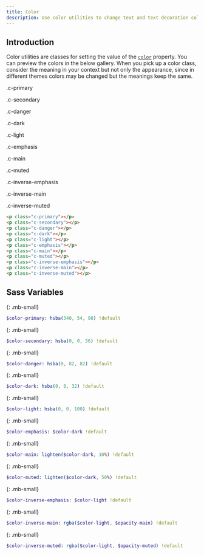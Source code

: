 ```yaml
---
title: Color
description: Use color utilities to change text and text decoration color of an element.
---
```


## Introduction

Color utilities are classes for setting the value of the [`color`](https://developer.mozilla.org/en-US/docs/Web/CSS/color) property.
You can preview the colors in the below gallery. When you pick up a color class, consider
the meaning in your context but not only the appearance, since in different themes colors may be
changed but the meanings keep the same.

<div class="example d-flex fw-wrap mt-none">
  <p class="mr-small c-primary">.c-primary</p>
  <p class="mr-small c-secondary">.c-secondary</p>
  <p class="mr-small c-danger">.c-danger</p>
  <p class="mr-small c-dark">.c-dark</p>
  <p class="mr-small c-light"><span class="px-tiny bc-dark">.c-light</span></p>
  <p class="mr-small c-emphasis">.c-emphasis</p>
  <p class="mr-small c-main">.c-main</p>
  <p class="mr-small c-muted">.c-muted</p>
  <p class="mr-small c-inverse-emphasis"><span class="px-tiny bc-inverse-main">.c-inverse-emphasis</span></p>
  <p class="mr-small c-inverse-main"><span class="px-tiny bc-inverse-main">.c-inverse-main</span></p>
  <p class="mr-small c-inverse-muted"><span class="px-tiny bc-inverse-main">.c-inverse-muted</span></p>
</div>

``` html
<p class="c-primary"></p>
<p class="c-secondary"></p>
<p class="c-danger"></p>
<p class="c-dark"></p>
<p class="c-light"></p>
<p class="c-emphasis"></p>
<p class="c-main"></p>
<p class="c-muted"></p>
<p class="c-inverse-emphasis"></p>
<p class="c-inverse-main"></p>
<p class="c-inverse-muted"></p>
```


## Sass Variables
{: .mb-small}

``` sass
$color-primary: hsba(340, 54, 98) !default
```
{: .mb-small}

``` sass
$color-secondary: hsba(0, 0, 56) !default
```
{: .mb-small}

``` sass
$color-danger: hsba(0, 82, 82) !default
```
{: .mb-small}

``` sass
$color-dark: hsba(0, 0, 32) !default
```
{: .mb-small}

``` sass
$color-light: hsba(0, 0, 100) !default
```
{: .mb-small}

``` sass
$color-emphasis: $color-dark !default
```
{: .mb-small}

``` sass
$color-main: lighten($color-dark, 10%) !default
```
{: .mb-small}

``` sass
$color-muted: lighten($color-dark, 50%) !default
```
{: .mb-small}

``` sass
$color-inverse-emphasis: $color-light !default
```
{: .mb-small}

``` sass
$color-inverse-main: rgba($color-light, $opacity-main) !default
```
{: .mb-small}

``` sass
$color-inverse-muted: rgba($color-light, $opacity-muted) !default
```